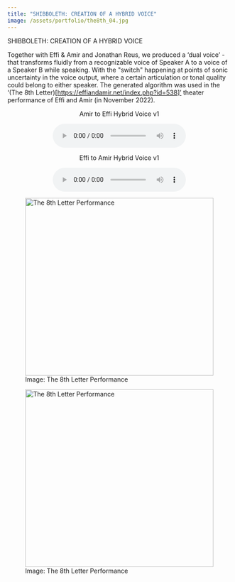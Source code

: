 ```yaml
---
title: "SHIBBOLETH: CREATION OF A HYBRID VOICE"
image: /assets/portfolio/the8th_04.jpg
---
```


SHIBBOLETH: CREATION OF A HYBRID VOICE 

Together with Effi & Amir and Jonathan Reus, we produced a ‘dual voice’ - that transforms fluidly from a recognizable voice of Speaker A to a voice of a Speaker B while speaking. With the "switch" happening at points of sonic uncertainty in the voice output, where a certain articulation or tonal quality could belong to either speaker. The generated algorithm was used in the ‘(The 8th Letter)[https://effiandamir.net/index.php?id=538]’ theater performance of Effi and Amir (in November 2022).

<p style="text-align:center;">Amir to Effi Hybrid Voice v1</p>

<div align="center">

<audio controls>
  <source src="../../../assets/portfolio/orig_amir_mask_effi.wav" type="audio/wav">
</audio>

</div>


<p style="text-align:center;">Effi to Amir Hybrid Voice v1</p>

<div align="center">
<audio controls>
  <source src="../../../assets/portfolio/orig_amir_mask_effi.wav" type="audio/wav">
</audio>

</div>


<figure>
  <img class="img-fluid rounded-left rounded-right shadow-sm" src="../../../assets/portfolio/the8th_02.jpg" alt="The 8th Letter Performance" style="max-height: 400px; width: 100%;">
  <figcaption class="mt-2 text-center image-caption">Image: The 8th Letter Performance</figcaption>
</figure>

<figure>
  <img class="img-fluid rounded-left rounded-right shadow-sm" src="../../../assets/portfolio/the8th_04.jpg" alt="The 8th Letter Performance" style="max-height: 400px; width: 100%;">
  <figcaption class="mt-2 text-center image-caption">Image: The 8th Letter Performance</figcaption>
</figure>
